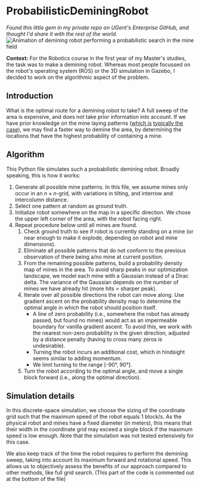 # ProbabilisticDeminingRobot
*Found this little gem in my private repo on UGent's Enterprise GitHub, and thought I'd share it with the rest of the world.*
![Animation of demining robot performing a probabilistic search in the mine field](https://github.com/cgoemaere/ProbabilisticDeminingRobot/blob/main/probabilistic_demining_robot_animation.gif)

**Context:** For the Robotics course in the first year of my Master's studies, the task was to make a demining robot. Whereas most people focussed on the robot's operating system (ROS) or the 3D simulation in Gazebo, I decided to work on the algorithmic aspect of the problem.

## Introduction
What is the optimal route for a demining robot to take? A full sweep of the area is expensive, and does not take prior information into account. If we have prior knowledge on the mine laying patterns ([which is](https://www.globalsecurity.org/military/library/policy/army/fm/20-32/chap7.html) [typically the case](https://www.reddit.com/r/WarCollege/comments/fe5emr/are_there_patterns_used_in_laying_minefields/)), we may find a faster way to demine the area, by determining the locations that have the highest probability of containing a mine.

## Algorithm
This Python file simulates such a probabilistic demining robot. Broadly speaking, this is how it works:
1) Generate all possible mine patterns. In this file, we assume mines only occur in an $n{\times}n$-grid, with variations in tilting, and interrow and intercolumn distance.
2) Select one pattern at random as ground truth.
3) Initialize robot somewhere on the map in a specific direction. We chose the upper left corner of the area, with the robot facing right.
4) Repeat procedure below until all mines are found.
	1) Check ground truth to see if robot is currently standing on a mine (or near enough to make it explode, depending on robot and mine dimensions).
	2) Eliminate all possible patterns that do not conform to the previous observation of there being a/no mine at current position.
	3) From the remaining possible patterns, build a probability density map of mines in the area. To avoid sharp peaks in our optimization landscape, we model each mine with a Gaussian instead of a Dirac delta. The variance of the Gaussian depends on the number of mines we have already hit (more hits = sharper peak).
	4) Iterate over all possible directions the robot can move along. Use gradient ascent on the probability density map to determine the optimal angle in which the robot should position itself.
		* A line of zero probability (i.e., somewhere the robot has already passed, but found no mines) would act as an impermeable boundary for vanilla gradient ascent. To avoid this, we work with the nearest non-zero probability in the given direction, adjusted by a distance penalty (having to cross many zeros is undesirable).
		* Turning the robot incurs an additional cost, which in hindsight seems similar to adding momentum.
		* We limit turning to the range [-90°, 90°].
	5) Turn the robot according to the optimal angle, and move a single block forward (i.e., along the optimal direction).

## Simulation details
In this discrete-space simulation, we choose the sizing of the coordinate grid such that the maximum speed of the robot equals 1 block/s. As the physical robot and mines have a fixed diameter (in meters), this means that their width in the coordinate grid may exceed a single block if the maximum speed is low enough. Note that the simulation was not tested extensively for this case.

We also keep track of the time the robot requires to perform the demining sweep, taking into account its maximum forward and rotational speed. This allows us to objectively assess the benefits of our approach compared to other methods, like full grid search. (This part of the code is commented out at the bottom of the file)
